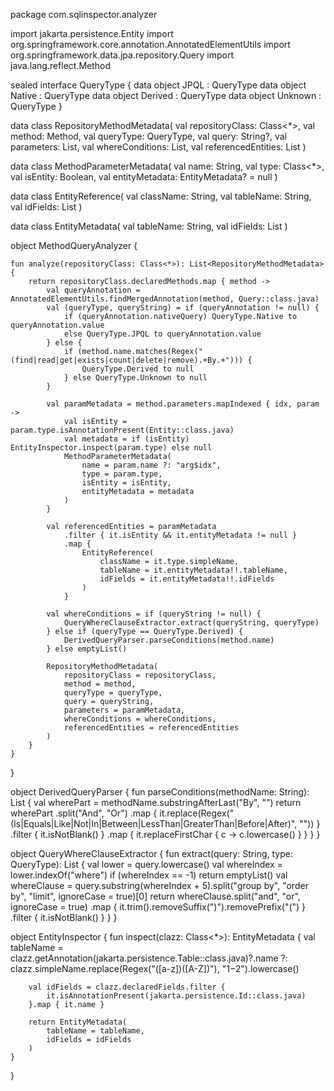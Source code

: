 package com.sqlinspector.analyzer

import jakarta.persistence.Entity
import org.springframework.core.annotation.AnnotatedElementUtils
import org.springframework.data.jpa.repository.Query
import java.lang.reflect.Method

sealed interface QueryType {
    data object JPQL : QueryType
    data object Native : QueryType
    data object Derived : QueryType
    data object Unknown : QueryType
}

data class RepositoryMethodMetadata(
    val repositoryClass: Class<*>,
    val method: Method,
    val queryType: QueryType,
    val query: String?,
    val parameters: List<MethodParameterMetadata>,
    val whereConditions: List<String>,
    val referencedEntities: List<EntityReference>
)

data class MethodParameterMetadata(
    val name: String,
    val type: Class<*>,
    val isEntity: Boolean,
    val entityMetadata: EntityMetadata? = null
)

data class EntityReference(
    val className: String,
    val tableName: String,
    val idFields: List<String>
)

data class EntityMetadata(
    val tableName: String,
    val idFields: List<String>
)

object MethodQueryAnalyzer {

    fun analyze(repositoryClass: Class<*>): List<RepositoryMethodMetadata> {
        return repositoryClass.declaredMethods.map { method ->
            val queryAnnotation = AnnotatedElementUtils.findMergedAnnotation(method, Query::class.java)
            val (queryType, queryString) = if (queryAnnotation != null) {
                if (queryAnnotation.nativeQuery) QueryType.Native to queryAnnotation.value
                else QueryType.JPQL to queryAnnotation.value
            } else {
                if (method.name.matches(Regex("(find|read|get|exists|count|delete|remove).+By.+"))) {
                    QueryType.Derived to null
                } else QueryType.Unknown to null
            }

            val paramMetadata = method.parameters.mapIndexed { idx, param ->
                val isEntity = param.type.isAnnotationPresent(Entity::class.java)
                val metadata = if (isEntity) EntityInspector.inspect(param.type) else null
                MethodParameterMetadata(
                    name = param.name ?: "arg$idx",
                    type = param.type,
                    isEntity = isEntity,
                    entityMetadata = metadata
                )
            }

            val referencedEntities = paramMetadata
                .filter { it.isEntity && it.entityMetadata != null }
                .map {
                    EntityReference(
                        className = it.type.simpleName,
                        tableName = it.entityMetadata!!.tableName,
                        idFields = it.entityMetadata!!.idFields
                    )
                }

            val whereConditions = if (queryString != null) {
                QueryWhereClauseExtractor.extract(queryString, queryType)
            } else if (queryType == QueryType.Derived) {
                DerivedQueryParser.parseConditions(method.name)
            } else emptyList()

            RepositoryMethodMetadata(
                repositoryClass = repositoryClass,
                method = method,
                queryType = queryType,
                query = queryString,
                parameters = paramMetadata,
                whereConditions = whereConditions,
                referencedEntities = referencedEntities
            )
        }
    }
}

object DerivedQueryParser {
    fun parseConditions(methodName: String): List<String> {
        val wherePart = methodName.substringAfterLast("By", "")
        return wherePart
            .split("And", "Or")
            .map { it.replace(Regex("(Is|Equals|Like|Not|In|Between|LessThan|GreaterThan|Before|After)", "")) }
            .filter { it.isNotBlank() }
            .map { it.replaceFirstChar { c -> c.lowercase() } }
    }
}

object QueryWhereClauseExtractor {
    fun extract(query: String, type: QueryType): List<String> {
        val lower = query.lowercase()
        val whereIndex = lower.indexOf("where")
        if (whereIndex == -1) return emptyList()
        val whereClause = query.substring(whereIndex + 5).split("group by", "order by", "limit", ignoreCase = true)[0]
        return whereClause.split("and", "or", ignoreCase = true)
            .map { it.trim().removeSuffix(")").removePrefix("(") }
            .filter { it.isNotBlank() }
    }
}

object EntityInspector {
    fun inspect(clazz: Class<*>): EntityMetadata {
        val tableName = clazz.getAnnotation(jakarta.persistence.Table::class.java)?.name
            ?: clazz.simpleName.replace(Regex("([a-z])([A-Z])"), "$1-$2").lowercase()

        val idFields = clazz.declaredFields.filter {
            it.isAnnotationPresent(jakarta.persistence.Id::class.java)
        }.map { it.name }

        return EntityMetadata(
            tableName = tableName,
            idFields = idFields
        )
    }
}
